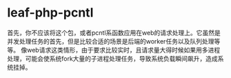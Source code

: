 # leaf-php-pcntl

首先，你不应该将这个包，或者pcntl系函数应用在web的请求处理上。它虽然是并发处理任务的首先，但是比较合适的场景是后端的worker任务以及队列处理等等。
像web请求这类情形，由于要求比较实时，且请求量大得时候如果用多进程处理，可能会使系统fork大量的子进程处理任务，导致系统负载瞬间飙升，造成系统挂掉。